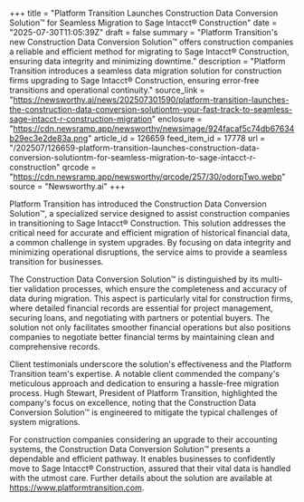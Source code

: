 +++
title = "Platform Transition Launches Construction Data Conversion Solution™ for Seamless Migration to Sage Intacct® Construction"
date = "2025-07-30T11:05:39Z"
draft = false
summary = "Platform Transition's new Construction Data Conversion Solution™ offers construction companies a reliable and efficient method for migrating to Sage Intacct® Construction, ensuring data integrity and minimizing downtime."
description = "Platform Transition introduces a seamless data migration solution for construction firms upgrading to Sage Intacct® Construction, ensuring error-free transitions and operational continuity."
source_link = "https://newsworthy.ai/news/202507301590/platform-transition-launches-the-construction-data-conversion-solutiontm-your-fast-track-to-seamless-sage-intacct-r-construction-migration"
enclosure = "https://cdn.newsramp.app/newsworthy/newsimage/924facaf5c74db67634b29ec3e2de83a.png"
article_id = 126659
feed_item_id = 17778
url = "/202507/126659-platform-transition-launches-construction-data-conversion-solutiontm-for-seamless-migration-to-sage-intacct-r-construction"
qrcode = "https://cdn.newsramp.app/newsworthy/qrcode/257/30/odorpTwo.webp"
source = "Newsworthy.ai"
+++

<p>Platform Transition has introduced the Construction Data Conversion Solution™, a specialized service designed to assist construction companies in transitioning to Sage Intacct® Construction. This solution addresses the critical need for accurate and efficient migration of historical financial data, a common challenge in system upgrades. By focusing on data integrity and minimizing operational disruptions, the service aims to provide a seamless transition for businesses.</p><p>The Construction Data Conversion Solution™ is distinguished by its multi-tier validation processes, which ensure the completeness and accuracy of data during migration. This aspect is particularly vital for construction firms, where detailed financial records are essential for project management, securing loans, and negotiating with partners or potential buyers. The solution not only facilitates smoother financial operations but also positions companies to negotiate better financial terms by maintaining clean and comprehensive records.</p><p>Client testimonials underscore the solution's effectiveness and the Platform Transition team's expertise. A notable client commended the company's meticulous approach and dedication to ensuring a hassle-free migration process. Hugh Stewart, President of Platform Transition, highlighted the company's focus on excellence, noting that the Construction Data Conversion Solution™ is engineered to mitigate the typical challenges of system migrations.</p><p>For construction companies considering an upgrade to their accounting systems, the Construction Data Conversion Solution™ presents a dependable and efficient pathway. It enables businesses to confidently move to Sage Intacct® Construction, assured that their vital data is handled with the utmost care. Further details about the solution are available at <a href='https://www.platformtransition.com' rel='nofollow' target='_blank'>https://www.platformtransition.com</a>.</p>